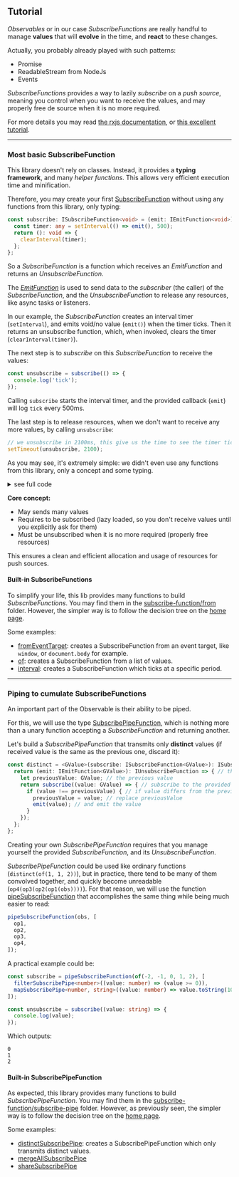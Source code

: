 ## Tutorial

*Observables* or in our case *SubscribeFunctions* are really handful to manage **values** that will **evolve** in the time,
and **react** to these changes.

Actually, you probably already played with such patterns:

- Promise
- ReadableStream from NodeJs
- Events

*SubscribeFunctions* provides a way to lazily *subscribe* on a *push source*,
meaning you control when you want to receive the values, and may properly free de source when it is no more required.

For more details you may read [the rxjs documentation](https://rxjs-dev.firebaseapp.com/guide/observable),
or [this excellent tutorial](https://gist.github.com/staltz/868e7e9bc2a7b8c1f754).

---

### Most basic SubscribeFunction

This library doesn't rely on classes. Instead, it provides a **typing framework**, and many *helper functions*.
This allows very efficient execution time and minification.

Therefore, you may create your first [SubscribeFunction](../types/subscribe-function/subscribe-function.md)
without using any functions from this library, only typing:

```ts
const subscribe: ISubscribeFunction<void> = (emit: IEmitFunction<void>): IUnsubscribeFunction => {
  const timer: any = setInterval(() => emit(), 500);
  return (): void => {
    clearInterval(timer);
  };
};
```

So a *SubscribeFunction* is a function which receives an *EmitFunction* and returns an *UnsubscribeFunction*.

The *[EmitFunction](../types/emit-function/emit-function.md)* is used to send data to the *subscriber* (the caller)
of the *SubscribeFunction*, and the *UnsubscribeFunction* to release any resources, like async tasks or listeners.

In our example, the *SubscribeFunction* creates an interval timer (`setInterval`), and emits void/no value (`emit()`)
when the timer ticks. Then it returns an unsubscribe function, which, when invoked, clears the timer (`clearInterval(timer)`).

The next step is to *subscribe* on this *SubscribeFunction* to receive the values:

```ts
const unsubscribe = subscribe(() => {
  console.log('tick');
});
```

Calling `subscribe` starts the interval timer, and the provided callback (`emit`) will log `tick` every 500ms. 

The last step is to release resources, when we don't want to receive any more values, by calling `unsubscribe`:

```ts
// we unsubscribe in 2100ms, this give us the time to see the timer tick 4 times
setTimeout(unsubscribe, 2100);
```

As you may see, it's extremely simple: we didn't even use any functions from this library, only a concept and some typing.


<details>
  <summary>see full code</summary>

```ts
const subscribe: ISubscribeFunction<void> = (emit: IEmitFunction<void>): IUnsubscribeFunction => {
  const timer: any = setInterval(() => emit(), 500);
  return (): void => {
    clearInterval(timer);
  };
};

const unsubscribe = subscribe(() => {
  console.log('tick');
});

setTimeout(unsubscribe, 2100);
```
</details>


**Core concept:**

- May sends many values
- Requires to be subscribed (lazy loaded, so you don't receive values until you explicitly ask for them)
- Must be unsubscribed when it is no more required (properly free resources)

This ensures a clean and efficient allocation and usage of resources for push sources.


#### Built-in SubscribeFunctions

To simplify your life, this lib provides many functions to build *SubscribeFunctions*.
You may find them in the [subscribe-function/from](../subscribe-function/from) folder.
However, the simpler way is to follow the decision tree on the [home page](../readme.md).

[comment]: <> (TODO better link)

Some examples:

- [fromEventTarget](../subscribe-function/from/dom/from-event-target/from-event-target.md):
  creates a SubscribeFunction from an event target, like `window`, or `document.body` for example.
- [of](../subscribe-function/from/others/of/of.md):
  creates a SubscribeFunction from a list of values.
- [interval](../subscribe-function/from/time-related/interval/interval.md):
  creates a SubscribeFunction which ticks at a specific period.
  
---

### Piping to cumulate SubscribeFunctions

An important part of the Observable is their ability to be piped.

For this, we will use the type [SubscribePipeFunction](../types/subscribe-pipe-function/subscribe-pipe-function.md),
which is nothing more than a unary function accepting a *SubscribeFunction* and returning another.

Let's build a *SubscribePipeFunction* that transmits only **distinct** values (if received value is the same as the previous one, discard it):

```ts
const distinct = <GValue>(subscribe: ISubscribeFunction<GValue>): ISubscribeFunction<GValue> => {
  return (emit: IEmitFunction<GValue>): IUnsubscribeFunction => { // the returned SubscribeFunction
    let previousValue: GValue; // the previous value
    return subscribe((value: GValue) => { // subscribe to the provided SubscribeFunction
      if (value !== previousValue) { // if value differs from the previous one
        previousValue = value; // replace previousValue
        emit(value); // and emit the value
      }
    });
  };
};
```

Creating your own *SubscribePipeFunction* requires that you manage yourself the provided *SubscribeFunction*,
and its *UnsubscribeFunction*.


*SubscribePipeFunction* could be used like ordinary functions (`distinct(of(1, 1, 2))`), but in practice,
there tend to be many of them convolved together, and quickly become unreadable (`op4(op3(op2(op1(obs))))`).
For that reason, we will use the function [pipeSubscribeFunction](../functions/piping/pipe-subscribe-function/pipe-subscribe-function.md)
that accomplishes the same thing while being much easier to read:

```ts
pipeSubscribeFunction(obs, [
  op1,
  op2,
  op3,
  op4,
]);
```

A practical example could be:

```ts
const subscribe = pipeSubscribeFunction(of(-2, -1, 0, 1, 2), [
  filterSubscribePipe<number>((value: number) => (value >= 0)),
  mapSubscribePipe<number, string>((value: number) => value.toString(10)),
]);

const unsubscribe = subscribe((value: string) => {
  console.log(value);
});
```

Which outputs:

```text
0
1
2
```

#### Built-in SubscribePipeFunction

As expected, this library provides many functions to build *SubscribePipeFunction*.
You may find them in the [subscribe-function/subscribe-pipe](../subscribe-function/subscribe-pipe) folder.
However, as previously seen, the simpler way is to follow the decision tree on the [home page](../readme.md).

[comment]: <> (TODO better link)

Some examples:

[comment]: <> (TODO better link)
- [distinctSubscribePipe](../subscribe-function/subscribe-pipe/emit-pipe-related/distinct-subscribe-pipe.ts):
  creates a SubscribePipeFunction which only transmits distinct values.
- [mergeAllSubscribePipe](../subscribe-function/subscribe-pipe/merge-all/merge-all-subscribe-pipe.md)
- [shareSubscribePipe](../subscribe-function/subscribe-pipe/source-related/share-subscribe-pipe.ts)
  
[comment]: <> (TODO better link)
